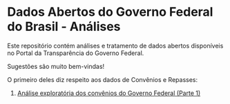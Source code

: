 # Dados Abertos do Governo Federal do Brasil - Análises

Este repositório contém análises e tratamento de dados abertos disponíveis no Portal da Transparência do Governo Federal.

Sugestões são muito bem-vindas!

O primeiro deles diz respeito aos dados de Convênios e Repasses:

1. [Análise exploratória dos convênios do Governo Federal (Parte 1)](https://github.com/campagnucci/dados-abertos-gov-br/blob/master/analise_convenios.ipynb) 


